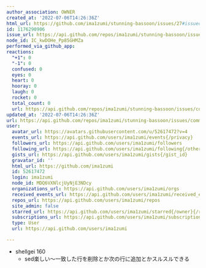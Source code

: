 ```yaml
---
author_association: OWNER
created_at: '2022-07-06T14:26:36Z'
html_url: https://github.com/ima1zumi/stunning-bassoon/issues/27#issuecomment-1176290906
id: 1176290906
issue_url: https://api.github.com/repos/ima1zumi/stunning-bassoon/issues/27
node_id: IC_kwDOHe_Pp85GHMZa
performed_via_github_app: 
reactions:
  "+1": 0
  "-1": 0
  confused: 0
  eyes: 0
  heart: 0
  hooray: 0
  laugh: 0
  rocket: 0
  total_count: 0
  url: https://api.github.com/repos/ima1zumi/stunning-bassoon/issues/comments/1176290906/reactions
updated_at: '2022-07-06T14:26:36Z'
url: https://api.github.com/repos/ima1zumi/stunning-bassoon/issues/comments/1176290906
user:
  avatar_url: https://avatars.githubusercontent.com/u/52617472?v=4
  events_url: https://api.github.com/users/ima1zumi/events{/privacy}
  followers_url: https://api.github.com/users/ima1zumi/followers
  following_url: https://api.github.com/users/ima1zumi/following{/other_user}
  gists_url: https://api.github.com/users/ima1zumi/gists{/gist_id}
  gravatar_id: ''
  html_url: https://github.com/ima1zumi
  id: 52617472
  login: ima1zumi
  node_id: MDQ6VXNlcjUyNjE3NDcy
  organizations_url: https://api.github.com/users/ima1zumi/orgs
  received_events_url: https://api.github.com/users/ima1zumi/received_events
  repos_url: https://api.github.com/users/ima1zumi/repos
  site_admin: false
  starred_url: https://api.github.com/users/ima1zumi/starred{/owner}{/repo}
  subscriptions_url: https://api.github.com/users/ima1zumi/subscriptions
  type: User
  url: https://api.github.com/users/ima1zumi

---
```

- shellgei 160
    - sed楽しい〜一致した行を削除とか次の行に追加とかスルスルできる